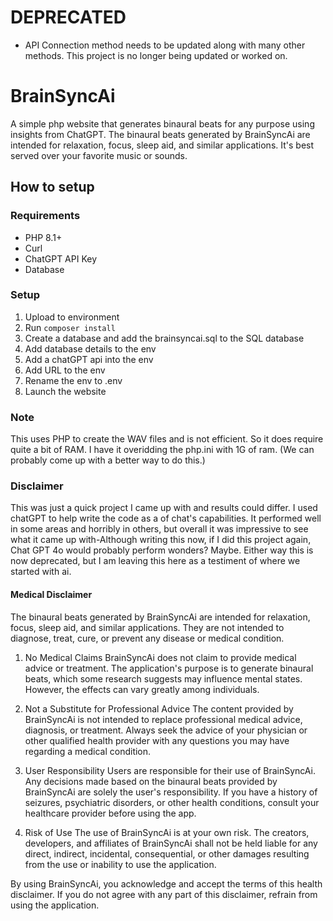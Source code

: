 # DEPRECATED
- API Connection method needs to be updated along with many other methods. This project is no longer being updated or worked on.
  
# BrainSyncAi
 A simple php website that generates binaural beats for any purpose using insights from ChatGPT.
 The binaural beats generated by BrainSyncAi are intended for relaxation, focus, sleep aid, and similar applications. It's best served over your favorite music or sounds.

## How to setup

### Requirements 

- PHP 8.1+
- Curl
- ChatGPT API Key
- Database

### Setup

1. Upload to environment
2. Run `composer install`
3. Create a database and add the brainsyncai.sql to the SQL database
5. Add database details to the env
6. Add a chatGPT api into the env
7. Add URL to the env
8. Rename the env to .env
9. Launch the website

### Note

This uses PHP to create the WAV files and is not efficient. So it does require quite a bit of RAM. I have it overidding the php.ini with 1G of ram. (We can probably come up with a better way to do this.)

### Disclaimer

This was just a quick project I came up with and results could differ. I used chatGPT to help write the code as a of chat's capabilities. It performed well in some areas and horribly in others, but overall it was impressive to see what it came up with-Although writing this now, if I did this project again, Chat GPT 4o would probably perform wonders? Maybe. Either way this is now deprecated, but I am leaving this here as a testiment of where we started with ai.

#### Medical Disclaimer
The binaural beats generated by BrainSyncAi are intended for relaxation, focus, sleep aid, and similar applications. They are not intended to diagnose, treat, cure, or prevent any disease or medical condition.

1. No Medical Claims
BrainSyncAi does not claim to provide medical advice or treatment. The application's purpose is to generate binaural beats, which some research suggests may influence mental states. However, the effects can vary greatly among individuals.

2. Not a Substitute for Professional Advice
The content provided by BrainSyncAi is not intended to replace professional medical advice, diagnosis, or treatment. Always seek the advice of your physician or other qualified health provider with any questions you may have regarding a medical condition.

3. User Responsibility
Users are responsible for their use of BrainSyncAi. Any decisions made based on the binaural beats provided by BrainSyncAi are solely the user's responsibility. If you have a history of seizures, psychiatric disorders, or other health conditions, consult your healthcare provider before using the app.

4. Risk of Use
The use of BrainSyncAi is at your own risk. The creators, developers, and affiliates of BrainSyncAi shall not be held liable for any direct, indirect, incidental, consequential, or other damages resulting from the use or inability to use the application.

By using BrainSyncAi, you acknowledge and accept the terms of this health disclaimer. If you do not agree with any part of this disclaimer, refrain from using the application.



